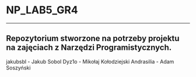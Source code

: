 # NP_LAB5_GR4
---------------------------------------------------------------------------------------
Repozytorium stworzone na potrzeby projektu na zajęciach z Narzędzi Programistycznych. 
---------------------------------------------------------------------------------------


jakubsbl - Jakub Sobol
Dyz1o - Mikołaj Kołodziejski
Andrasilia - Adam Soszyński

